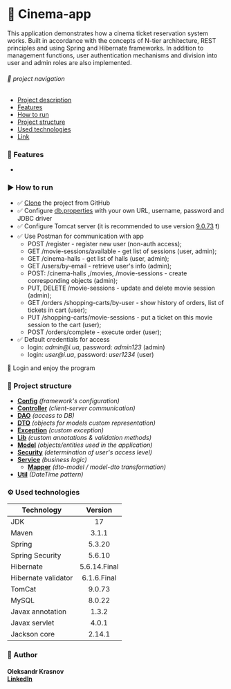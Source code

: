 # 🎦 Cinema-app
This application demonstrates how a cinema ticket reservation system works. 
Built in accordance with the concepts of N-tier architecture,
REST principles and using Spring and Hibernate frameworks.
In addition to management functions, user authentication mechanisms 
and division into user and admin roles are also implemented.

######  🔗 _project navigation_
- [Project description](#-cinema-app)
- [Features](#-features)
- [How to run](#-how-to-run)
- [Project structure](#-project-structure)
- [Used technologies](#-used-technologies)
- [Link](#-author)


### 💫 Features

- 

### ▶️ How to run
- ✅ [Clone](https://github.com/redmanO-o/cinema-app/fork) the project from GitHub
- ✅ Configure [db.properties](src/main/resources/db.properties)
   with your own URL, username, password and JDBC driver 
- ✅ Configure Tomcat server (it is recommended to use version
   [9.0.73](https://tomcat.apache.org/download-90.cgi#9.0.73) ❗️)
- ✅ Use Postman for communication with app
  - POST /register - register new user (non-auth access);
  - GET /movie-sessions/available - get list of sessions (user, admin);
  - GET /cinema-halls - get list of halls (user, admin);
  - GET /users/by-email - retrieve user's info (admin);
  - POST: /cinema-halls ,/movies, /movie-sessions - create corresponding objects (admin);
  - PUT, DELETE /movie-sessions - update and delete movie session (admin);
  - GET /orders /shopping-carts/by-user - show history of orders, list of tickets in cart (user);
  - PUT /shopping-carts/movie-sessions - put a ticket on this movie session to the cart (user);
  - POST /orders/complete - execute order (user);
- ✅ Default credentials for access
  -  login: _admin@i.ua_, password: _admin123_ (admin)
  -  login: _user@i.ua_, password: _user1234_ (user)
     
🚀 Login and enjoy the program

### 📂 Project structure
+ [**Config**](src/main/java/cinema/config)
  _(framework's configuration)_
+ [**Controller**](src/main/java/cinema/controller) 
_(client-server communication)_
+ [**DAO**](src/main/java/cinema/dao) 
_(access to DB)_
+ [**DTO**](src/main/java/cinema/dto) 
_(objects for models custom representation)_
+ [**Exception**](src/main/java/cinema/exception) 
_(custom exception)_
+ [**Lib**](src/main/java/cinema/lib) 
_(custom annotations & validation methods)_
+ [**Model**](src/main/java/cinema/model) 
_(objects/entities used in the application)_
+ [**Security**]() 
_(determination of user's access level)_
+ [**Service**](src/main/java/cinema/service) 
_(business logic)_
  + [**Mapper**](src/main/java/cinema/service/mapper) 
  _(dto-model / model-dto transformation)_ 
+ [**Util**](src/main/java/cinema/util) 
_(DateTime pattern)_

### ⚙️ Used technologies

| Technology          |   Version    |
|---------------------|:------------:|
| JDK                 |      17      |
| Maven               |    3.1.1     |
| Spring              |    5.3.20    |
| Spring Security     |    5.6.10    |
| Hibernate           | 5.6.14.Final |
| Hibernate validator | 6.1.6.Final  |
| TomCat              |    9.0.73    |
| MySQL               |    8.0.22    |
| Javax annotation    |    1.3.2     |
| Javax servlet       |    4.0.1     |
| Jackson core        |    2.14.1    |


### 📌 Author
#### Oleksandr Krasnov <br/>[LinkedIn](https://www.linkedin.com/in/oleksandr-krasnov-106415234)